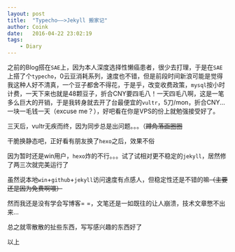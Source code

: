 ```yaml
---
layout: post
title:  "Typecho——>Jekyll 搬家记"
author: Coink
date:   2016-04-22 23:02:19
tags:
    - Diary
---
```



之前的Blog搭在`SAE`上，因为本人深度选择性懒癌患者，很少去打理，于是在`SAE`上搭了个`typecho`，0云豆消耗系列，速度也不错，但是前段时间新浪可能是觉得我这种人好不清真，一个豆子都舍不得花，于是乎，改变收费政策，`mysql`按小时计费，一天下来也就是48颗豆子，折合CNY要四毛八！一天四毛八啊，这是一笔多么巨大的开销，于是我转身就去开了台最便宜的`vultr`，5刀/mon，折合CNY...一块一毛钱一天（excuse me？），好吧看在你是VPS的份上就勉强接受好了。

三天后，vultr无疾而终，因为同步总是出问题。。。（~~蹲角落画圈圈~~

干脆换静态吧，正好看有朋友换了`hexo`之后，效果不俗

因为暂时还是win用户，`hexo`炸的不行。。。试了试相对更不稳定的`jekyll`，居然修了两三次就完美运行了

虽然说本地`win`+`github`+`jekyll`访问速度有点感人，但稳定性还是不错的嘛~~（主要还是因为免费啊喂）~~

然而我还是没有学会写博客= =，文笔还是一如既往的让人崩溃，技术文章憋不出来...

总之就零散散的扯些东西，写写感兴趣的东西好了

以上
